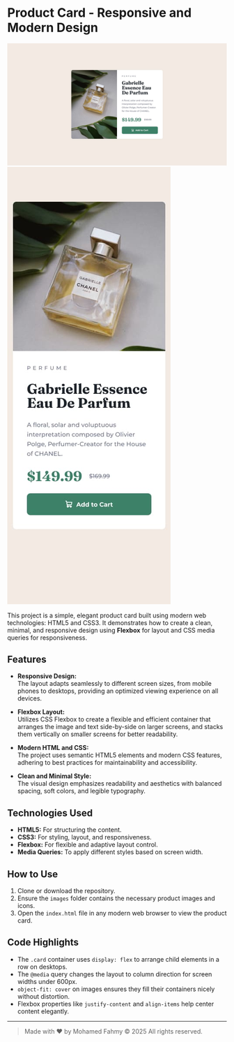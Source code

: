 # Product Card - Responsive and Modern Design

![Desktop Design Preview](design/desktop-design.jpg)
![Mobile Design Preview](design/mobile-design.jpg)


This project is a simple, elegant product card built using modern web technologies: HTML5 and CSS3. It demonstrates how to create a clean, minimal, and responsive design using **Flexbox** for layout and CSS media queries for responsiveness.

## Features

- **Responsive Design:**  
  The layout adapts seamlessly to different screen sizes, from mobile phones to desktops, providing an optimized viewing experience on all devices.

- **Flexbox Layout:**  
  Utilizes CSS Flexbox to create a flexible and efficient container that arranges the image and text side-by-side on larger screens, and stacks them vertically on smaller screens for better readability.

- **Modern HTML and CSS:**  
  The project uses semantic HTML5 elements and modern CSS features, adhering to best practices for maintainability and accessibility.

- **Clean and Minimal Style:**  
  The visual design emphasizes readability and aesthetics with balanced spacing, soft colors, and legible typography.

## Technologies Used

- **HTML5:** For structuring the content.
- **CSS3:** For styling, layout, and responsiveness.
- **Flexbox:** For flexible and adaptive layout control.
- **Media Queries:** To apply different styles based on screen width.

## How to Use

1. Clone or download the repository.
2. Ensure the `images` folder contains the necessary product images and icons.
3. Open the `index.html` file in any modern web browser to view the product card.

## Code Highlights

- The `.card` container uses `display: flex` to arrange child elements in a row on desktops.
- The `@media` query changes the layout to column direction for screen widths under 600px.
- `object-fit: cover` on images ensures they fill their containers nicely without distortion.
- Flexbox properties like `justify-content` and `align-items` help center content elegantly.

---

> Made with ❤️ by Mohamed Fahmy © 2025 All rights reserved.
